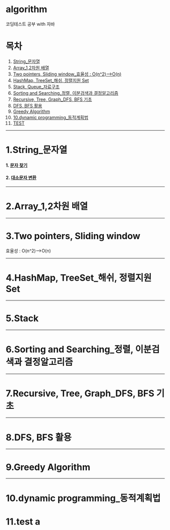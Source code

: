 # algorithm
코딩테스트 공부 with 자바

# 목차
1. [String_문자열](#1.string_문자열)
2. [Array_1,2차원 배열](#2.array_1,2차원-배열)
3. [Two pointers, Sliding window_효율성 : O(n^2)-->O(n)](#3.two-pointers,-sliding-window)
4. [HashMap, TreeSet_해쉬, 정렬지원 Set](#4.hashmap,-treeset_해쉬,-정렬지원-set)
5. [Stack, Queue_자료구조](#5.stack)
6. [Sorting and Searching_정렬, 이분검색과 결정알고리즘](#6.sorting-and-searching_정렬,-이분검색과-결정알고리즘)
7. [Recursive, Tree, Graph_DFS, BFS 기초](#7.recursive,-tree,-graph_dfs,-bfs-기초)
8. [DFS, BFS 활용](#8.dfs,-bfs-활용)
9. [Greedy Algorithm](#9.greedy-algorithm)
10. [10.dynamic programming_동적계획법](#10.dynamic-programming_동적계획법)
11. [TEST](#11.test-a)

---

# 1.String_문자열
#### 1. [문자 찾기](https://github.com/OhHaneol/algorithm/blob/main/String/%EB%AC%B8%EC%9E%90%20%EC%B0%BE%EA%B8%B0)
#### 2. [대소문자 변환](https://github.com/OhHaneol/algorithm/blob/main/String/%EB%8C%80%EC%86%8C%EB%AC%B8%EC%9E%90%20%EB%B3%80%ED%99%98)

---

# 2.Array_1,2차원 배열


---

# 3.Two pointers, Sliding window
효율성 : O(n^2)-->O(n)


---

# 4.HashMap, TreeSet_해쉬, 정렬지원 Set


---

# 5.Stack


---

# 6.Sorting and Searching_정렬, 이분검색과 결정알고리즘


---

# 7.Recursive, Tree, Graph_DFS, BFS 기초


---

# 8.DFS, BFS 활용


---

# 9.Greedy Algorithm


---

# 10.dynamic programming_동적계획법


# 11.test a


#### []()

